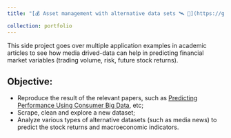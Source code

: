 ```yaml
---
title: "[💰 Asset management with alternative data sets 🛰️ 🧠](https://github.com/hdlinhnguyen/Asset-management-with-alternative-data-sets)"

collection: portfolio
---
```


This side project goes over multiple application examples in academic articles to see how media drived-data can help in predicting financial market variables (trading volume, risk, future stock returns).

## Objective:
- Reproduce the result of the relevant papers, such as [Predicting Performance Using Consumer Big Data](https://scholar.harvard.edu/files/kenfroot/files/Predicting_Performance_Using_Consumer_Big_Data-Aug18.2021.pdf), etc; 
- Scrape, clean and explore a new dataset;
- Analyze various types of alternative datasets (such as media news) to predict the stock returns and macroeconomic indicators.

